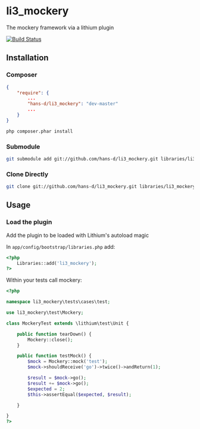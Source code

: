 # li3_mockery

The mockery framework via a lithium plugin

[![Build Status](https://secure.travis-ci.org/hans-d/li3_mockery.png?branch=master)](http://travis-ci.org/hans-d/li3_mockery)

## Installation

### Composer
~~~ json
{
    "require": {
        ...
        "hans-d/li3_mockery": "dev-master"
        ...
    }
}
~~~
~~~ bash
php composer.phar install
~~~

### Submodule
~~~ bash
git submodule add git://github.com/hans-d/li3_mockery.git libraries/li3_mockery
~~~

### Clone Directly
~~~ bash
git clone git://github.com/hans-d/li3_mockery.git libraries/li3_mockery
~~~

## Usage

### Load the plugin

Add the plugin to be loaded with Lithium's autoload magic

In `app/config/bootstrap/libraries.php` add:

~~~ php
<?php
	Libraries::add('li3_mockery');
?>
~~~

Within your tests call mockery:

~~~ php
<?php

namespace li3_mockery\tests\cases\test;

use li3_mockery\test\Mockery;

class MockeryTest extends \lithium\test\Unit {

	public function tearDown() {
		Mockery::close();
	}

	public function testMock() {
		$mock = Mockery::mock('test');
		$mock->shouldReceive('go')->twice()->andReturn(1);

		$result = $mock->go();
		$result += $mock->go();
		$expected = 2;
		$this->assertEqual($expected, $result);

	}

}
?>
~~~